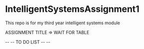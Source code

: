 # IntelligentSystemsAssignment1
This repo is for my third year intelligent systems module 

ASSIGNMENT TITLE => WAIT FOR TABLE

-- -- TO DO LIST -- -- 

